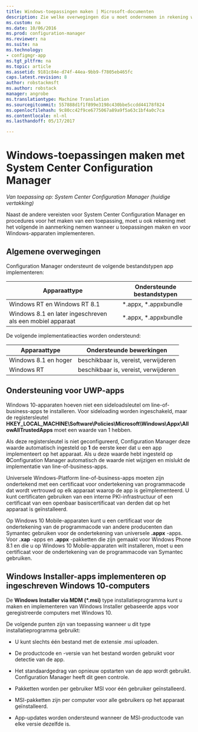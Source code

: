 ```yaml
---
title: Windows-toepassingen maken | Microsoft-documenten
description: Zie welke overwegingen die u moet ondernemen in rekening wanneer u toepassingen maken en voor Windows-apparaten implementeren.
ms.custom: na
ms.date: 10/06/2016
ms.prod: configuration-manager
ms.reviewer: na
ms.suite: na
ms.technology:
- configmgr-app
ms.tgt_pltfrm: na
ms.topic: article
ms.assetid: 9181c84e-d74f-44ea-9bb9-f7805eb465fc
caps.latest.revision: 8
author: robstackmsft
ms.author: robstack
manager: angrobe
ms.translationtype: Machine Translation
ms.sourcegitcommit: 557888d1f1f899e3198c430bbe5ccdd44178f824
ms.openlocfilehash: 9c80cc42f9ce6775067a89a9f5a63c1bf4a0c7ca
ms.contentlocale: nl-nl
ms.lasthandoff: 05/17/2017

---
```

# <a name="create-windows-applications-with-system-center-configuration-manager"></a>Windows-toepassingen maken met System Center Configuration Manager

*Van toepassing op: System Center Configuration Manager (huidige vertakking)*

Naast de andere vereisten voor System Center Configuration Manager en procedures voor het maken van een toepassing, moet u ook rekening met het volgende in aanmerking nemen wanneer u toepassingen maken en voor Windows-apparaten implementeren.  

## <a name="general-considerations"></a>Algemene overwegingen  
 Configuration Manager ondersteunt de volgende bestandstypen app implementeren:  

|Apparaattype|Ondersteunde bestandstypen|  
|-----------------|---------------------|  
|Windows RT en Windows RT 8.1|*.appx, \*.appxbundle|  
|Windows 8.1 en later ingeschreven als een mobiel apparaat|*.appx, \*.appxbundle|  

 De volgende implementatieacties worden ondersteund:  

|Apparaattype|Ondersteunde bewerkingen|  
|-----------------|-----------------------|  
|Windows 8.1 en hoger|beschikbaar is, vereist, verwijderen|  
|Windows RT|beschikbaar is, vereist, verwijderen|  

## <a name="support-for-universal-windows-platform-uwp-apps"></a>Ondersteuning voor UWP-apps  
 Windows 10-apparaten hoeven niet een sideloadsleutel om line-of-business-apps te installeren. Voor sideloading worden ingeschakeld, maar de registersleutel **HKEY_LOCAL_MACHINE\Software\Policies\Microsoft\Windows\Appx\AllowAllTrustedApps** moet een waarde van 1 hebben.  

 Als deze registersleutel is niet geconfigureerd, Configuration Manager deze waarde automatisch ingesteld op **1** de eerste keer dat u een app implementeert op het apparaat. Als u deze waarde hebt ingesteld op **0**Configuration Manager automatisch de waarde niet wijzigen en mislukt de implementatie van line-of-business-apps.  

 Universele Windows-Platform line-of-business-apps moeten zijn ondertekend met een certificaat voor ondertekening van programmacode dat wordt vertrouwd op elk apparaat waarop de app is geïmplementeerd. U kunt certificaten gebruiken van een interne PKI-infrastructuur of een certificaat van een openbaar basiscertificaat van derden dat op het apparaat is geïnstalleerd.  

 Op Windows 10 Mobile-apparaten kunt u een certificaat voor de ondertekening van de programmacode van andere producenten dan Symantec gebruiken voor de ondertekening van universele **.appx** -apps. Voor **.xap** -apps en **.appx** -pakketten die zijn gemaakt voor Windows Phone 8.1 en die u op Windows 10 Mobile-apparaten wilt installeren, moet u een certificaat voor de ondertekening van de programmacode van Symantec gebruiken.  

## <a name="deploy-windows-installer-apps-to-enrolled-windows-10-pcs"></a>Windows Installer-apps implementeren op ingeschreven Windows 10-computers  
 De **Windows Installer via MDM (\*.msi)** type installatieprogramma kunt u maken en implementeren van Windows Installer gebaseerde apps voor geregistreerde computers met Windows 10.  

 De volgende punten zijn van toepassing wanneer u dit type installatieprogramma gebruikt:  

-   U kunt slechts één bestand met de extensie .msi uploaden.  

-   De productcode en -versie van het bestand worden gebruikt voor detectie van de app.  

-   Het standaardgedrag van opnieuw opstarten van de app wordt gebruikt. Configuration Manager heeft dit geen controle.  

-   Pakketten worden per gebruiker MSI voor één gebruiker geïnstalleerd.  

-   MSI-pakketten zijn per computer voor alle gebruikers op het apparaat geïnstalleerd.  

-   App-updates worden ondersteund wanneer de MSI-productcode van elke versie dezelfde is.  

